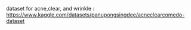 dataset for acne,clear, and wrinkle : https://www.kaggle.com/datasets/panupongsingdee/acneclearcomedo-dataset

